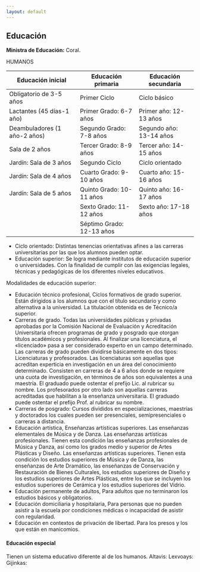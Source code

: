 ```yaml
---
layout: default
---
```


<h2>Educación</h2>

**Ministra de Educación:** Coral.

HUMANOS
 
| Educación inicial | Educación primaria | Educación secundaria |
|------|------|------|
| Obligatorio de 3-5 años | Primer Ciclo | Ciclo básico |
| Lactantes (45 días-1 año) | Primer Grado: 6-7 años| Primer año: 12-13 años |
| Deambuladores (1 año-2 años) | Segundo Grado: 7-8 años| Segundo año:	13-14 años |
| Sala de 2 años | Tercer Grado: 8-9 años | Tercer año: 14-15 años | 
| Jardín: Sala de 3 años | Segundo Ciclo | Ciclo orientado |
| Jardín: Sala de 4 años | Cuarto Grado: 9-10 años| Cuarto año: 15-16 años |
| Jardín: Sala de 5 años | Quinto Grado: 10-11 años | Quinto año: 16-17 años |
|| Sexto Grado: 11-12 años| Sexto año: 17-18 años |
|| Séptimo Grado: 12-13 años| |


* Ciclo orientado: Distintas tenencias orientativas afines a las carreras universitarias por las que los alumnos pueden optar.
* Educación superior: Se logra mediante institutos de educación superior o universidades.  Con la finalidad de cumplir con las exigencias legales, técnicas y pedagógicas de los diferentes niveles educativos.

Modalidades de educación superior: 

* Educación técnico profesional, Ciclos formativos de grado superior.  Están dirigidos a los alumnos que con el título secundario y como alternativa a la universidad. La titulación obtenida es de Técnico/a superior. 
* Carreras de grado. Todas las universidades públicas y privadas aprobadas por la Comisión Nacional de Evaluación y Acreditación Universitaria ofrecen programas de grado y posgrado que otorgan títulos académicos y profesionales. Al finalizar una licenciatura, el «licenciado» pasa a ser considerado experto en un campo determinado.  Las carreras de grado pueden dividirse básicamente en dos tipos: Licenciaturas y profesorados. Las licenciaturas son aquellas que acreditan experticia en investigación en un área del conocimiento determinado. Consisten en carreras de 4 a 6 años donde se requiere una cuota de investigación, en términos de años son equivalentes a una maestría. El graduado puede ostentar el prefijo Lic. al rubricar su nombre. Los profesorados por otro lado son aquellas carreras acreditadas que habilitan a la enseñanza universitaria. El graduado puede ostentar el prefijo Prof. al rubricar su nombre.
* Carreras de posgrado: Cursos divididos en especializaciones, maestrías y doctorados los cuales pueden ser presenciales, semipresenciales o carreras a distancia.
* Educación artística,  Enseñanzas artísticas superiores. Las enseñanzas elementales de Música y de Danza. Las enseñanzas artísticas profesionales. Tienen esta condición las enseñanzas profesionales de Música y Danza, así como los grados medio y superior de Artes Plásticas y Diseño. Las enseñanzas artísticas superiores. Tienen esta condición los estudios superiores de Música y de Danza, las enseñanzas de Arte Dramático, las enseñanzas de Conservación y Restauración de Bienes Culturales, los estudios superiores de Diseño y los estudios superiores de Artes Plásticas, entre los que se incluyen los estudios superiores de Cerámica y los estudios superiores del Vidrio.
* Educación permanente de adultos, Para adultos que no terminaron los estudios básicos y obligatorios. 
* Educación domiciliaria y hospitalaria, Para personas que no pueden asistir a la escuela por condiciones médicas o incapacidad de asistir con regularidad.
* Educación en contextos de privación de libertad. Para los presos y los que están en manicomios. 


<h4>Educación especial </h4>
Tienen un sistema educativo diferente al de los humanos. 
Altavis: 
Lexvoays: 
Gijinkas: 


